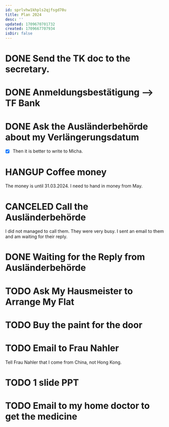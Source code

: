 ```yaml
---
id: sprlvhw1khpls2qjfsgd70u
title: Plan 2024
desc: ''
updated: 1709670701732
created: 1709667707934
isDir: false
---
```

# DONE Send the TK doc to the secretary.

# DONE Anmeldungsbestätigung --\> TF Bank

# DONE Ask the Ausländerbehörde about my Verlängerungsdatum

-   [x] Then it is better to write to Micha.

# HANGUP Coffee money

The money is until 31.03.2024. I need to hand in money from May.

# CANCELED Call the Ausländerbehörde


I did not managed to call them. They were very busy. I sent an email to
them and am waiting for their reply.

# DONE Waiting for the Reply from Ausländerbehörde

# TODO Ask My Hausmeister to Arrange My Flat

# TODO Buy the paint for the door

# TODO Email to Frau Nahler

Tell Frau Nahler that I come from China, not Hong Kong.

# TODO 1 slide PPT


# TODO Email to my home doctor to get the medicine